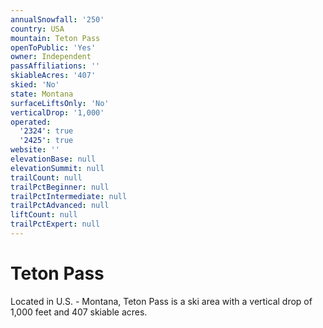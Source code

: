 ```yaml
---
annualSnowfall: '250'
country: USA
mountain: Teton Pass
openToPublic: 'Yes'
owner: Independent
passAffiliations: ''
skiableAcres: '407'
skied: 'No'
state: Montana
surfaceLiftsOnly: 'No'
verticalDrop: '1,000'
operated:
  '2324': true
  '2425': true
website: ''
elevationBase: null
elevationSummit: null
trailCount: null
trailPctBeginner: null
trailPctIntermediate: null
trailPctAdvanced: null
liftCount: null
trailPctExpert: null
---
```



# Teton Pass

Located in U.S. - Montana, Teton Pass is a ski area with a vertical drop of 1,000 feet and 407 skiable acres.
